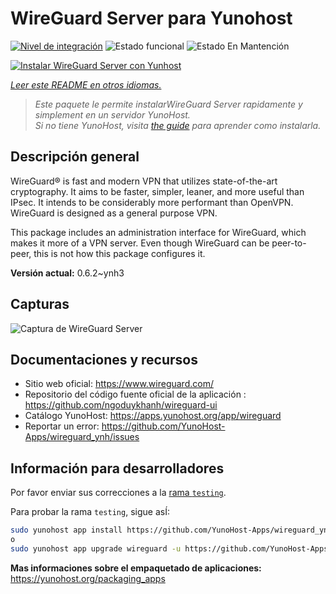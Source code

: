 <!--
Este archivo README esta generado automaticamente<https://github.com/YunoHost/apps/tree/master/tools/readme_generator>
No se debe editar a mano.
-->

# WireGuard Server para Yunohost

[![Nivel de integración](https://dash.yunohost.org/integration/wireguard.svg)](https://ci-apps.yunohost.org/ci/apps/wireguard/) ![Estado funcional](https://ci-apps.yunohost.org/ci/badges/wireguard.status.svg) ![Estado En Mantención](https://ci-apps.yunohost.org/ci/badges/wireguard.maintain.svg)

[![Instalar WireGuard Server con Yunhost](https://install-app.yunohost.org/install-with-yunohost.svg)](https://install-app.yunohost.org/?app=wireguard)

*[Leer este README en otros idiomas.](./ALL_README.md)*

> *Este paquete le permite instalarWireGuard Server rapidamente y simplement en un servidor YunoHost.*  
> *Si no tiene YunoHost, visita [the guide](https://yunohost.org/install) para aprender como instalarla.*

## Descripción general

WireGuard® is fast and modern VPN that utilizes state-of-the-art cryptography. It aims to be faster, simpler, leaner, and more useful than IPsec. It intends to be considerably more performant than OpenVPN. WireGuard is designed as a general purpose VPN.

This package includes an administration interface for WireGuard, which makes it more of a VPN server. Even though WireGuard can be peer-to-peer, this is not how this package configures it.


**Versión actual:** 0.6.2~ynh3

## Capturas

![Captura de WireGuard Server](./doc/screenshots/screenshot.png)

## Documentaciones y recursos

- Sitio web oficial: <https://www.wireguard.com/>
- Repositorio del código fuente oficial de la aplicación : <https://github.com/ngoduykhanh/wireguard-ui>
- Catálogo YunoHost: <https://apps.yunohost.org/app/wireguard>
- Reportar un error: <https://github.com/YunoHost-Apps/wireguard_ynh/issues>

## Información para desarrolladores

Por favor enviar sus correcciones a la [rama `testing`](https://github.com/YunoHost-Apps/wireguard_ynh/tree/testing).

Para probar la rama `testing`, sigue asÍ:

```bash
sudo yunohost app install https://github.com/YunoHost-Apps/wireguard_ynh/tree/testing --debug
o
sudo yunohost app upgrade wireguard -u https://github.com/YunoHost-Apps/wireguard_ynh/tree/testing --debug
```

**Mas informaciones sobre el empaquetado de aplicaciones:** <https://yunohost.org/packaging_apps>
